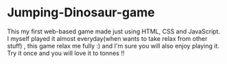 # Jumping-Dinosaur-game
This my first web-based game made just using HTML, CSS and JavaScript. I myself played it almost everyday(when wants to take relax from other stuff) , this game relax me fully :) and I'm sure you will also enjoy playing it. Try it once and you will love it to tonnes !!
